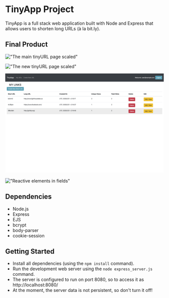 # TinyApp Project

TinyApp is a full stack web application built with Node and Express that allows users to shorten long URLs (à la bit.ly).

## Final Product

!["The main tinyURL page scaled"](https://github.com/pratikbassi/tinyapp/blob/master/docs/Screen%20Shot%202020-02-20%20at%206.25.08%20PM.png)

!["The new tinyURL page scaled"](https://github.com/pratikbassi/tinyapp/blob/master/docs/Screen%20Shot%202020-02-20%20at%206.24.43%20PM.png)

!["Reactive elements on main tinyURL page"](https://github.com/pratikbassi/tinyapp/blob/master/docs/Screen%20Shot%202020-02-20%20at%206.22.08%20PM.png)

!["Reactive elements in fields"](https://github.com/pratikbassi/tinyapp/blob/master/docs/Screen%20Shot%202020-02-20%20at%206.40.22%20PM.png)

## Dependencies

- Node.js
- Express
- EJS
- bcrypt
- body-parser
- cookie-session

## Getting Started

- Install all dependencies (using the `npm install` command).
- Run the development web server using the `node express_server.js` command.
- The server is configured to run on port 8080, so to access it as http://localhost:8080/
- At the moment, the server data is not persistent, so don't turn it off!